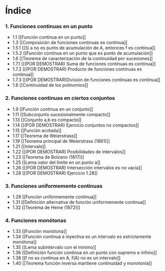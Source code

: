 # Índice

### 1. Funciones continuas en un punto
- 1.1 [[Función continua en un punto]]
- 1.3 [[Composición de funciones continuas es continua]]
- 1.5.1 [[Si a no es punto de acumulación de A, entonces f es continua]]
- 1.5.2 [[Función continua en un punto que es punto de acumulación]]
- 1.6 [[Teorema de caracterización de la continuidad por sucesiones]]
- 1.7.1 [[(POR DEMOSTRAR) Suma de funciones continuas es continua]]
- 1.7.2 [[(POR DEMOSTRAR) Producto de funciones continuas es continua]]
- 1.7.3 [[(POR DEMOSTRAR)División de funciones continuas es continua]]
- 1.8 [[Continuidad de los polinomios]]
### 2. Funciones continuas en ciertos conjuntos
- 1.9 [[Función continua en un conjunto]]
- 1.11 [[Subconjunto sucesionalmente compacto]]
- 1.13 [[Conjunto a,b es compacto]]
- 1.14 [[(POR DEMOSTRAR) Ejercicio conjuntos no compactos]]
- 1.15 [[Función acotada]]
- 1.17 [[Teorema de Weierstrass]]
- 1.19 [[Teorema principal de Weierstrass (1861)]]
- 1.21 [[Intervalo]]
- 1.22 [[(POR DEMOSTRAR) Posibilidades de intervalos]]
- 1.23 [[Teorema de Bolzano (1817)]]
- 1.25 [[Lema valor del límite en un punto a]]
- 1.26 [[(POR DEMOSTRAR) Intersección intervalos es no vacía]]
- 1.28 [[(POR DEMOSTRAR) Ejercicio 1.28]]
### 3. Funciones uniformemente continuas
- 1.29 [[Función uniformemente continua]]
- 1.31 [[Definición alternativa de función uniformemente continua]]
- 1.32 [[Teorema de Heine (1872)]]
### 4. Funciones monótonas
- 1.33 [[Función monótona]]
- 1.34 [[Función continua e inyectiva es un intervalo es estrictamente monótona]]
- 1.35 [[Lema subintervalo con el mínimo]]
- 1.36 [[Definición función continua en un punto con supremo e ínfimo]]
- 1.38 [[f no es continua en A, f(A) no es un intervalo]]
- 1.40 [[Teorema función inversa mantiene continuidad y monotonía]]
